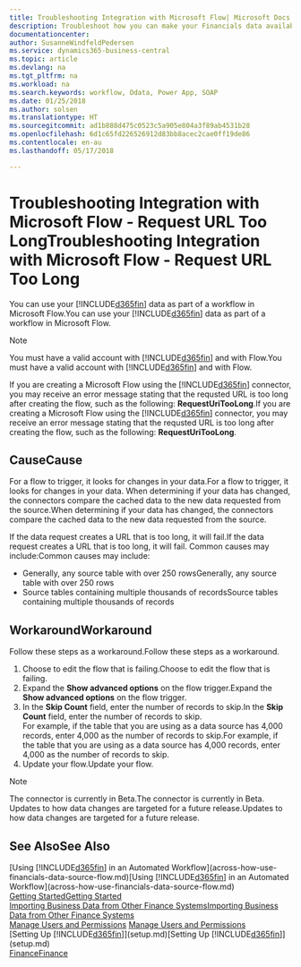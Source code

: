 ```yaml
---
title: Troubleshooting Integration with Microsoft Flow| Microsoft Docs
description: Troubleshoot how you can make your Financials data available as a data source and specify an OData URL of your web services to build an automated workflow.
documentationcenter: 
author: SusanneWindfeldPedersen
ms.service: dynamics365-business-central
ms.topic: article
ms.devlang: na
ms.tgt_pltfrm: na
ms.workload: na
ms.search.keywords: workflow, Odata, Power App, SOAP
ms.date: 01/25/2018
ms.author: solsen
ms.translationtype: HT
ms.sourcegitcommit: ad1b888d475c0523c5a905e804a3f89ab4531b28
ms.openlocfilehash: 6d1c65fd226526912d83bb8acec2cae0ff19de86
ms.contentlocale: en-au
ms.lasthandoff: 05/17/2018

---
```

# <a name="troubleshooting-integration-with-microsoft-flow---request-url-too-long"></a><span data-ttu-id="2087f-103">Troubleshooting Integration with Microsoft Flow - Request URL Too Long</span><span class="sxs-lookup"><span data-stu-id="2087f-103">Troubleshooting Integration with Microsoft Flow - Request URL Too Long</span></span>
<span data-ttu-id="2087f-104">You can use your [!INCLUDE[d365fin](includes/d365fin_md.md)] data as part of a workflow in Microsoft Flow.</span><span class="sxs-lookup"><span data-stu-id="2087f-104">You can use your [!INCLUDE[d365fin](includes/d365fin_md.md)] data as part of a workflow in Microsoft Flow.</span></span>  

> [!NOTE]  
>   <span data-ttu-id="2087f-105">You must have a valid account with [!INCLUDE[d365fin](includes/d365fin_md.md)] and with Flow.</span><span class="sxs-lookup"><span data-stu-id="2087f-105">You must have a valid account with [!INCLUDE[d365fin](includes/d365fin_md.md)] and with Flow.</span></span>  

<span data-ttu-id="2087f-106">If you are creating a Microsoft Flow using the [!INCLUDE[d365fin](includes/d365fin_md.md)] connector, you may receive an error message stating that the requsted URL is too long after creating the flow, such as the following: **RequestUriTooLong**.</span><span class="sxs-lookup"><span data-stu-id="2087f-106">If you are creating a Microsoft Flow using the [!INCLUDE[d365fin](includes/d365fin_md.md)] connector, you may receive an error message stating that the requsted URL is too long after creating the flow, such as the following: **RequestUriTooLong**.</span></span>

## <a name="cause"></a><span data-ttu-id="2087f-107">Cause</span><span class="sxs-lookup"><span data-stu-id="2087f-107">Cause</span></span>
<span data-ttu-id="2087f-108">For a flow to trigger, it looks for changes in your data.</span><span class="sxs-lookup"><span data-stu-id="2087f-108">For a flow to trigger, it looks for changes in your data.</span></span> <span data-ttu-id="2087f-109">When determining if your data has changed, the connectors compare the cached data to the new data requested from the source.</span><span class="sxs-lookup"><span data-stu-id="2087f-109">When determining if your data has changed, the connectors compare the cached data to the new data requested from the source.</span></span>  

<span data-ttu-id="2087f-110">If the data request creates a URL that is too long, it will fail.</span><span class="sxs-lookup"><span data-stu-id="2087f-110">If the data request creates a URL that is too long, it will fail.</span></span> <span data-ttu-id="2087f-111">Common causes may include:</span><span class="sxs-lookup"><span data-stu-id="2087f-111">Common causes may include:</span></span>
- <span data-ttu-id="2087f-112">Generally, any source table with over 250 rows</span><span class="sxs-lookup"><span data-stu-id="2087f-112">Generally, any source table with over 250 rows</span></span>
- <span data-ttu-id="2087f-113">Source tables containing multiple thousands of records</span><span class="sxs-lookup"><span data-stu-id="2087f-113">Source tables containing multiple thousands of records</span></span>

## <a name="workaround"></a><span data-ttu-id="2087f-114">Workaround</span><span class="sxs-lookup"><span data-stu-id="2087f-114">Workaround</span></span>
<span data-ttu-id="2087f-115">Follow these steps as a workaround.</span><span class="sxs-lookup"><span data-stu-id="2087f-115">Follow these steps as a workaround.</span></span>
1. <span data-ttu-id="2087f-116">Choose to edit the flow that is failing.</span><span class="sxs-lookup"><span data-stu-id="2087f-116">Choose to edit the flow that is failing.</span></span>
2. <span data-ttu-id="2087f-117">Expand the **Show advanced options** on the flow trigger.</span><span class="sxs-lookup"><span data-stu-id="2087f-117">Expand the **Show advanced options** on the flow trigger.</span></span>
3. <span data-ttu-id="2087f-118">In the **Skip Count** field, enter the number of records to skip.</span><span class="sxs-lookup"><span data-stu-id="2087f-118">In the **Skip Count** field, enter the number of records to skip.</span></span>  
<span data-ttu-id="2087f-119">For example, if the table that you are using as a data source has 4,000 records, enter 4,000 as the number of records to skip.</span><span class="sxs-lookup"><span data-stu-id="2087f-119">For example, if the table that you are using as a data source has 4,000 records, enter 4,000 as the number of records to skip.</span></span>
4. <span data-ttu-id="2087f-120">Update your flow.</span><span class="sxs-lookup"><span data-stu-id="2087f-120">Update your flow.</span></span>

> [!NOTE]  
> <span data-ttu-id="2087f-121">The connector is currently in Beta.</span><span class="sxs-lookup"><span data-stu-id="2087f-121">The connector is currently in Beta.</span></span> <span data-ttu-id="2087f-122">Updates to how data changes are targeted for a future release.</span><span class="sxs-lookup"><span data-stu-id="2087f-122">Updates to how data changes are targeted for a future release.</span></span>


## <a name="see-also"></a><span data-ttu-id="2087f-123">See Also</span><span class="sxs-lookup"><span data-stu-id="2087f-123">See Also</span></span>
<span data-ttu-id="2087f-124">[Using [!INCLUDE[d365fin](includes/d365fin_md.md)] in an Automated Workflow](across-how-use-financials-data-source-flow.md)</span><span class="sxs-lookup"><span data-stu-id="2087f-124">[Using [!INCLUDE[d365fin](includes/d365fin_md.md)] in an Automated Workflow](across-how-use-financials-data-source-flow.md)</span></span>  
[<span data-ttu-id="2087f-125">Getting Started</span><span class="sxs-lookup"><span data-stu-id="2087f-125">Getting Started</span></span>](product-get-started.md)  
[<span data-ttu-id="2087f-126">Importing Business Data from Other Finance Systems</span><span class="sxs-lookup"><span data-stu-id="2087f-126">Importing Business Data from Other Finance Systems</span></span>](across-import-data-configuration-packages.md)  
<span data-ttu-id="2087f-127">[Manage Users and Permissions](ui-how-users-permissions.md)  </span><span class="sxs-lookup"><span data-stu-id="2087f-127">[Manage Users and Permissions](ui-how-users-permissions.md)  </span></span>  
<span data-ttu-id="2087f-128">[Setting Up [!INCLUDE[d365fin](includes/d365fin_md.md)]](setup.md)</span><span class="sxs-lookup"><span data-stu-id="2087f-128">[Setting Up [!INCLUDE[d365fin](includes/d365fin_md.md)]](setup.md)</span></span>  
[<span data-ttu-id="2087f-129">Finance</span><span class="sxs-lookup"><span data-stu-id="2087f-129">Finance</span></span>](finance.md)  

